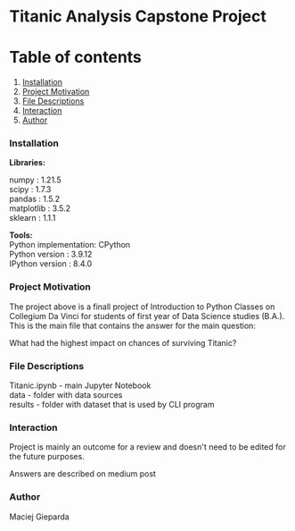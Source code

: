 # Titanic Analysis Capstone Project

# Table of contents
1. [Installation](#introduction)
2. [Project Motivation](#paragraph1)
3. [File Descriptions](#paragraph2)
3. [Interaction](#paragraph3)
3. [Author](#paragraph4)

### Installation <a name="introduction"></a>

**Libraries:**<br/>


numpy      : 1.21.5<br/>
scipy      : 1.7.3<br/>
pandas     : 1.5.2<br/>
matplotlib : 3.5.2<br/>
sklearn   : 1.1.1<br/>


**Tools:**<br/>
Python implementation: CPython<br/>
Python version       : 3.9.12<br/>
IPython version      : 8.4.0<br/>


### Project Motivation <a name="paragraph1"></a>

The project above is a finall project of Introduction to Python Classes on Collegium Da Vinci for students of first year of Data Science studies (B.A.). This is the main file that contains the answer for the main question:<br/>

What had the highest impact on chances of surviving Titanic?<br/>

### File Descriptions <a name="paragraph2"></a>

Titanic.ipynb - main Jupyter Notebook<br/>
data - folder with data sources<br/>
results - folder with dataset that is used by CLI program<br/>

### Interaction <a name="paragraph3"></a>

Project is mainly an outcome for a review and doesn't need to be edited for the future purposes.<br/>

Answers are described on medium post<br/>

### Author <a name="paragraph4"></a>

Maciej Gieparda
